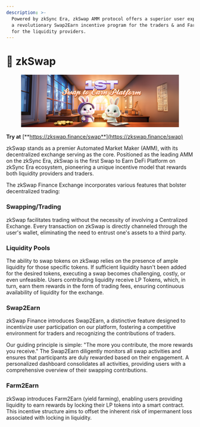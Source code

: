 ```yaml
---
description: >-
  Powered by zkSync Era, zkSwap AMM protocol offers a superior user experience &
  a revolutionary Swap2Earn incentive program for the traders & and Farm2Earn
  for the liquidity providers.
---
```


# 💱 zkSwap

<figure><img src="../.gitbook/assets/swap2earn.png" alt=""><figcaption></figcaption></figure>

**Try at** [**https://zkswap.finance/swap**](https://zkswap.finance/swap)

zkSwap stands as a premier Automated Market Maker (AMM), with its decentralized exchange serving as the core. Positioned as the leading AMM on the zkSync Era, zkSwap is the first Swap to Earn DeFi Platform on zkSync Era ecosystem, pioneering a unique incentive model that rewards both liquidity providers and traders.

The zkSwap Finance Exchange incorporates various features that bolster decentralized trading:

### Swapping/Trading

zkSwap facilitates trading without the necessity of involving a Centralized Exchange. Every transaction on zkSwap is directly channeled through the user's wallet, eliminating the need to entrust one's assets to a third party.&#x20;

### Liquidity Pools

The ability to swap tokens on zkSwap relies on the presence of ample liquidity for those specific tokens. If sufficient liquidity hasn't been added for the desired tokens, executing a swap becomes challenging, costly, or even unfeasible. Users contributing liquidity receive LP Tokens, which, in turn, earn them rewards in the form of trading fees, ensuring continuous availability of liquidity for the exchange.&#x20;

### Swap2Earn

zkSwap Finance introduces Swap2Earn, a distinctive feature designed to incentivize user participation on our platform, fostering a competitive environment for traders and recognizing the contributions of traders.

Our guiding principle is simple: "The more you contribute, the more rewards you receive." The Swap2Earn diligently monitors all swap activities and ensures that participants are duly rewarded based on their engagement. A personalized dashboard consolidates all activities, providing users with a comprehensive overview of their swapping contributions.

### Farm2Earn

zkSwap introduces Farm2Earn (yield farming), enabling users providing liquidity to earn rewards by locking their LP tokens into a smart contract. This incentive structure aims to offset the inherent risk of impermanent loss associated with locking in liquidity.
